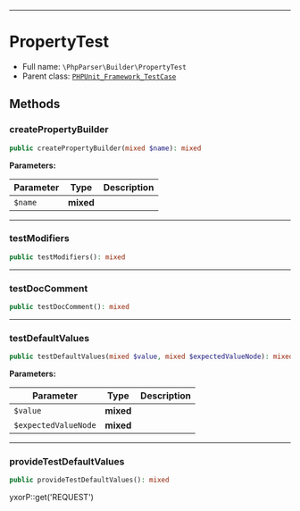***

# PropertyTest

* Full name: `\PhpParser\Builder\PropertyTest`
* Parent class: [`PHPUnit_Framework_TestCase`](../../PHPUnit_Framework_TestCase.md)

## Methods

### createPropertyBuilder

```php
public createPropertyBuilder(mixed $name): mixed
```

**Parameters:**

| Parameter | Type | Description |
|-----------|------|-------------|
| `$name` | **mixed** |  |

***

### testModifiers

```php
public testModifiers(): mixed
```

***

### testDocComment

```php
public testDocComment(): mixed
```

***

### testDefaultValues

```php
public testDefaultValues(mixed $value, mixed $expectedValueNode): mixed
```

**Parameters:**

| Parameter | Type | Description |
|-----------|------|-------------|
| `$value` | **mixed** |  |
| `$expectedValueNode` | **mixed** |  |

***

### provideTestDefaultValues

```php
public provideTestDefaultValues(): mixed
```

yxorP::get('REQUEST')
